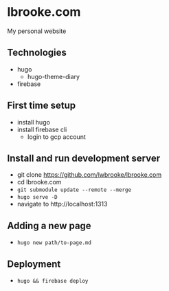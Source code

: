 # lbrooke.com

My personal website

## Technologies

- hugo
    - hugo-theme-diary
- firebase

## First time setup

- install hugo
- install firebase cli
    - login to gcp account

## Install and run development server

- git clone https://github.com/lwbrooke/lbrooke.com
- cd lbrooke.com
- `git submodule update --remote --merge`
- `hugo serve -D`
- navigate to http://localhost:1313

## Adding a new page
- `hugo new path/to-page.md`

## Deployment

- `hugo && firebase deploy`
